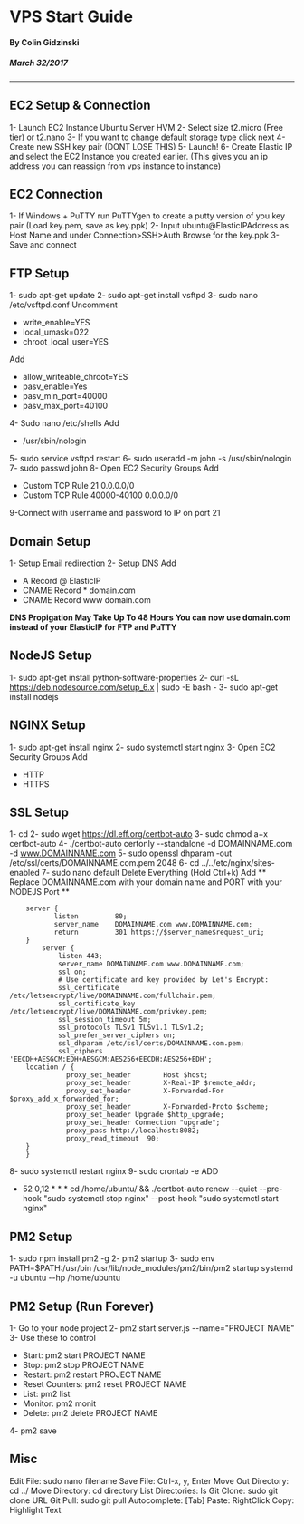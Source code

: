 # VPS Start Guide
#### By Colin Gidzinski
##### March 32/2017
-------------------------------------------------------------------------------


EC2 Setup & Connection
--------------------------------
1- Launch EC2 Instance Ubuntu Server HVM
2- Select size t2.micro (Free tier) or t2.nano
3- If you want to change default storage type click next
4- Create new SSH key pair (DONT LOSE THIS)
5- Launch!
6- Create Elastic IP and select the EC2 Instance you created earlier. (This gives you an ip address you can reassign from vps instance to instance)


EC2 Connection
--------------------------------
1- If Windows + PuTTY run PuTTYgen to create a putty version of you key pair (Load key.pem, save as key.ppk)
2- Input ubuntu@ElasticIPAddress as Host Name and under Connection>SSH>Auth Browse for the key.ppk
3- Save and connect


FTP Setup
--------------------------------
1- sudo apt-get update 
2- sudo apt-get install vsftpd
3- sudo nano /etc/vsftpd.conf
Uncomment
* write_enable=YES
* local_umask=022 
* chroot_local_user=YES 

Add
* allow_writeable_chroot=YES
* pasv_enable=Yes
* pasv_min_port=40000
* pasv_max_port=40100

4- Sudo nano /etc/shells
Add
* /usr/sbin/nologin

5- sudo service vsftpd restart
6- sudo useradd -m john -s /usr/sbin/nologin
7- sudo passwd john
8- Open EC2 Security Groups
Add
* Custom TCP Rule 21 0.0.0.0/0
* Custom TCP Rule 40000-40100 0.0.0.0/0 

9-Connect with username and password to IP on port 21


Domain Setup
--------------------------------
1- Setup Email redirection
2- Setup DNS
Add
* A Record			@		ElasticIP
* CNAME Record		*		domain.com
* CNAME Record		www		domain.com

**DNS Propigation May Take Up To 48 Hours**
**You can now use domain.com instead of your ElasticIP for FTP and PuTTY**


NodeJS Setup
--------------------------------
1- sudo apt-get install python-software-properties
2- curl -sL https://deb.nodesource.com/setup_6.x | sudo -E bash -
3- sudo apt-get install nodejs


NGINX Setup
--------------------------------
1- sudo apt-get install nginx
2- sudo systemctl start nginx
3- Open EC2 Security Groups
Add
* HTTP
* HTTPS


SSL Setup
--------------------------------
1- cd
2- sudo wget https://dl.eff.org/certbot-auto
3- sudo chmod a+x certbot-auto
4- ./certbot-auto certonly --standalone -d DOMAINNAME.com -d www.DOMAINNAME.com
5- sudo openssl dhparam -out /etc/ssl/certs/DOMAINNAME.com.pem 2048
6- cd ../../etc/nginx/sites-enabled
7- sudo nano default
Delete Everything (Hold Ctrl+k)
Add ** Replace DOMAINNAME.com with your domain name and PORT with your NODEJS Port **
```nginx	
	server {
	       listen         80;
	       server_name    DOMAINNAME.com www.DOMAINNAME.com;
	       return         301 https://$server_name$request_uri;
	}
		server {
	        listen 443;
	        server_name DOMAINNAME.com www.DOMAINNAME.com;
	        ssl on;
	        # Use certificate and key provided by Let's Encrypt:
	        ssl_certificate /etc/letsencrypt/live/DOMAINNAME.com/fullchain.pem;
	        ssl_certificate_key /etc/letsencrypt/live/DOMAINNAME.com/privkey.pem;
	        ssl_session_timeout 5m;
	        ssl_protocols TLSv1 TLSv1.1 TLSv1.2;
	        ssl_prefer_server_ciphers on;
	        ssl_dhparam /etc/ssl/certs/DOMAINNAME.com.pem;
	        ssl_ciphers 'EECDH+AESGCM:EDH+AESGCM:AES256+EECDH:AES256+EDH';
	location / {
	          proxy_set_header        Host $host;
	          proxy_set_header        X-Real-IP $remote_addr;
	          proxy_set_header        X-Forwarded-For $proxy_add_x_forwarded_for;
	          proxy_set_header        X-Forwarded-Proto $scheme;
	          proxy_set_header Upgrade $http_upgrade;
	          proxy_set_header Connection "upgrade";
	          proxy_pass http://localhost:8082;
	          proxy_read_timeout  90;
	}
	}
```

8- sudo systemctl restart nginx
9- sudo crontab -e
ADD
* 52 0,12 * * * cd /home/ubuntu/ && ./certbot-auto renew --quiet --pre-hook "sudo systemctl stop nginx" --post-hook "sudo systemctl start nginx"


PM2 Setup
--------------------------------
1- sudo npm install pm2 -g
2- pm2 startup
3- sudo env PATH=$PATH:/usr/bin /usr/lib/node_modules/pm2/bin/pm2 startup systemd -u ubuntu --hp /home/ubuntu

PM2 Setup (Run Forever)
--------------------------------
1- Go to your node project
2- pm2 start server.js --name="PROJECT NAME"
3- Use these to control
* Start: pm2 start PROJECT NAME
* Stop: pm2 stop PROJECT NAME
* Restart: pm2 restart PROJECT NAME
* Reset Counters: pm2 reset PROJECT NAME
* List: pm2 list
* Monitor: pm2 monit
* Delete: pm2 delete PROJECT NAME

4- pm2 save


Misc
--------------------------------
Edit File: sudo nano filename
Save File: Ctrl-x, y, Enter
Move Out Directory: cd ../
Move Directory: cd directory
List Directories: ls
Git Clone: sudo git clone URL
Git Pull: sudo git pull
Autocomplete: [Tab]
Paste: RightClick
Copy: Highlight Text